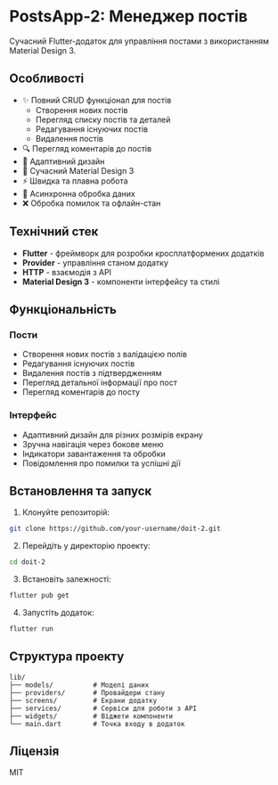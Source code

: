# PostsApp-2: Менеджер постів

Сучасний Flutter-додаток для управління постами з використанням Material Design 3.

## Особливості

- ✨ Повний CRUD функціонал для постів
  - Створення нових постів
  - Перегляд списку постів та деталей
  - Редагування існуючих постів
  - Видалення постів
- 🔍 Перегляд коментарів до постів
- 📱 Адаптивний дизайн
- 🎨 Сучасний Material Design 3
- ⚡ Швидка та плавна робота
- 🔄 Асинхронна обробка даних
- ❌ Обробка помилок та офлайн-стан

## Технічний стек

- **Flutter** - фреймворк для розробки кросплатформених додатків
- **Provider** - управління станом додатку
- **HTTP** - взаємодія з API
- **Material Design 3** - компоненти інтерфейсу та стилі

## Функціональність

### Пости

- Створення нових постів з валідацією полів
- Редагування існуючих постів
- Видалення постів з підтвердженням
- Перегляд детальної інформації про пост
- Перегляд коментарів до посту

### Інтерфейс

- Адаптивний дизайн для різних розмірів екрану
- Зручна навігація через бокове меню
- Індикатори завантаження та обробки
- Повідомлення про помилки та успішні дії

## Встановлення та запуск

1. Клонуйте репозиторій:

```bash
git clone https://github.com/your-username/doit-2.git
```

2. Перейдіть у директорію проекту:

```bash
cd doit-2
```

3. Встановіть залежності:

```bash
flutter pub get
```

4. Запустіть додаток:

```bash
flutter run
```

## Структура проекту

```
lib/
├── models/          # Моделі даних
├── providers/       # Провайдери стану
├── screens/         # Екрани додатку
├── services/        # Сервіси для роботи з API
├── widgets/         # Віджети компоненти
└── main.dart        # Точка входу в додаток
```

## Ліцензія

MIT
